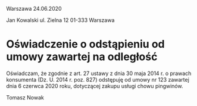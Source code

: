 Warszawa 24.06.2020

Jan Kowalski
ul. Zielna 12
01-333 Warszawa

# Oświadczenie o odstąpieniu od umowy zawartej na odległość

Oświadczam, że zgodnie z art. 27 ustawy z dnia 30 maja 2014 r. o prawach konsumenta (Dz. U. 2014 r. poz. 827) odstępuję od umowy nr 123 zawartej dnia 6 czerwca 2020 roku, dotyczącej zakupu usługi chowu pingwinów.

Tomasz Nowak